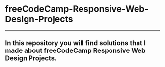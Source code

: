 # freeCodeCamp-Responsive-Web-Design-Projects
---
In this repository you will find solutions that I made about freeCodeCamp Responsive Web Design Projects.
---
